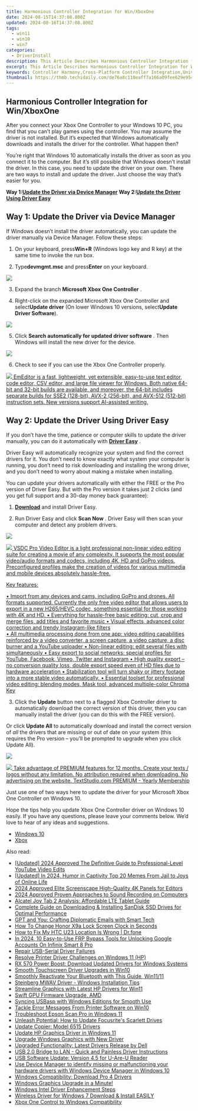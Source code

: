 ```yaml
---
title: Harmonious Controller Integration for Win/XboxOne
date: 2024-08-15T14:37:08.800Z
updated: 2024-08-16T14:37:08.800Z
tags:
  - win11
  - win10
  - win7
categories:
  - DriverInstall
description: This Article Describes Harmonious Controller Integration for Win/XboxOne
excerpt: This Article Describes Harmonious Controller Integration for Win/XboxOne
keywords: Controller Harmony,Cross-Platform Controller Integration,Universal Gaming Controls,Gaming Controller Sync XboxOne/PC,Windows Gaming Controllers Compatibility,XboxOne PC Controller Bridge,Unified Gamepad Interface Windows/Xbox
thumbnail: https://thmb.techidaily.com/de76a8c110eaff7a166a09fee629e954d26d490c5f1eecc48133ce74b4cc31e3.jpg
---
```


## Harmonious Controller Integration for Win/XboxOne

 After you connect your Xbox One Controller to your Windows 10 PC, you find that you can’t play games using the controller. You may assume the driver is not installed. But it’s expected that Windows automatically downloads and installs the driver for the controller. What happen then?

 You’re right that Windows 10 automatically installs the driver as soon as you connect it to the computer. But it’s still possible that Windows doesn’t install the driver. In this case, you need to update the driver on your own. There are two ways to install and update the driver. Just choose the way that’s easier for you.

 **Way 1:[Update the Driver via Device Manager](#way1)**
 **Way 2:[Update the Driver Using Driver Easy](#way2)**

## Way 1: Update the Driver via Device Manager

 If Windows doesn’t install the driver automatically, you can update the driver manually via Device Manager. Follow these steps:

 1) On your keyboard, press**Win+R** (Windows logo key and R key) at the same time to invoke the run box.

 2) Type**devmgmt.msc** and press**Enter** on your keyboard.

![](https://images.drivereasy.com/wp-content/uploads/2018/01/img_5a4b53c31d84f.png)

 3) Expand the branch **Microsoft Xbox One Controller** .

 4) Right-click on the expanded Microsoft Xbox One Controller and select**Update driver** (On lower Windows 10 versions, select**Update Driver Software**).

![](https://images.drivereasy.com/wp-content/uploads/2017/06/img_594771392eb47.png)

 5) Click **Search automatically for updated driver software** . Then Windows will install the new driver for the device.

![](https://images.drivereasy.com/wp-content/uploads/2017/06/img_5947718be7bb5.png)

6) Check to see if you can use the Xbox One Controller properly.

<!-- affiliate ads begin -->
<a href="https://shop.emeditor.com/order/checkout.php?PRODS=4610657&QTY=1&AFFILIATE=108875&CART=1"><img src="https://www.emeditor.com/wp-content/uploads/2024/06/emeditor_chat_ai.png" border="0">
EmEditor is a fast, lightweight, yet extensible, easy-to-use text editor, code editor, CSV editor, and large file viewer for Windows. Both native 64-bit and 32-bit builds are available, and moreover, the 64-bit includes separate builds for SSE2 (128-bit), AVX-2 (256-bit), and AVX-512 (512-bit) instruction sets. New versions support AI-assisted writing.</a>
<!-- affiliate ads end -->
## Way 2: Update the Driver Using Driver Easy

 If you don’t have the time, patience or computer skills to update the driver manually,  you can do it automatically with **[Driver Easy](https://tools.techidaily.com/drivereasy/download/)**  .

 Driver Easy will automatically recognize your system and find the correct drivers for it. You don’t need to know exactly what system your computer is running, you don’t need to risk downloading and installing the wrong driver, and you don’t need to worry about making a mistake when installing.

 You can update your drivers automatically with either the FREE or the Pro version of Driver Easy. But with the Pro version it takes just 2 clicks (and you get full support and a 30-day money back guarantee):

 1) **[Download](https://tools.techidaily.com/drivereasy/download/)**   and install Driver Easy.

 2) Run Driver Easy and click **Scan Now** . Driver Easy will then scan your computer and detect any problem drivers.

![](https://images.drivereasy.com/wp-content/uploads/2018/01/img_5a4b5465270d8.png)
<!-- affiliate ads begin -->
<a href="https://secure.2checkout.com/order/checkout.php?PRODS=4693127&QTY=1&AFFILIATE=108875&CART=1"><img src="https://www.videosoftdev.com/images/video_editor/screenshots/1.jpg" border="0">
VSDC Pro Video Editor is a light professional non-linear video editing suite for creating a movie of any complexity. It supports the most popular video/audio formats and codecs, including 4K, HD and GoPro videos. Preconfigured profiles make the creation of videos for various multimedia and mobile devices absolutely hassle-free.

Key features:

•	Import from any devices and cams, including GoPro and drones. All formats supported. Сurrently the only free video editor that allows users to export in a new H265/HEVC codec, something essential for those working with 4K and HD.
•	Everything for hassle-free basic editing: cut, crop and merge files, add titles and favorite music
•	Visual effects, advanced color correction and trendy Instagram-like filters   
•	All multimedia processing done from one app: video editing capabilities reinforced by  a video converter, a screen capture, a video capture, a disc burner and a YouTube uploader
•	Non-linear editing: edit several files with simultaneously 
•	Easy export to social networks: special profiles for YouTube, Facebook, Vimeo, Twitter and Instagram
•	High quality export – no conversion quality loss, double export speed even of HD files due to hardware acceleration
•	Stabilization tool will turn shaky or jittery footage into a more stable video automatically. 
•	Essential toolset for professional video editing: blending modes, Mask tool, advanced multiple-color Chroma Key  
</a>
<!-- affiliate ads end -->

 3) Click the **Update** button next to a flagged Xbox Controller driver to automatically download the correct version of this driver, then you can manually install the driver (you can do this with the FREE version).

 Or click **Update All**  to automatically download and install the correct version of _all_   the drivers that are missing or out of date on your system (this requires the Pro version – you’ll be prompted to upgrade when you click Update All).

![](https://images.drivereasy.com/wp-content/uploads/2018/01/img_5a4b54a1c9593.jpg)
<!-- affiliate ads begin -->
<a href="https://secure.textstudio.com/order/checkout.php?PRODS=35633309&QTY=1&AFFILIATE=108875&CART=1"> <img src="https://secure.avangate.com/images/merchant/d6eb8222c9718486bdabce8b897380f7/products/3_premium-icon.png" border="0"> Take advantage of PREMIUM features for 12 months. 
Create your texts / logos without any limitation. 
No attribution required when downloading. 
No advertising on the website. 
 TextStudio.com  PREMIUM - Yearly Membership</a>
<!-- affiliate ads end -->

 Just use one of two ways here to update the driver for your Microsoft Xbox One Controller on Windows 10.

 Hope the tips help you update Xbox One Controller driver on Windows 10 easily. If you have any questions, please leave your comments below. We’d love to hear of any ideas and suggestions.

* [Windows 10](https://tools.techidaily.com/drivereasy/download/)
* [Xbox](https://store.drivereasy.com/order/cart.php?PRODS=4731822&QTY=1&AFFILIATE=108875)

<ins class="adsbygoogle"
     style="display:block"
     data-ad-format="autorelaxed"
     data-ad-client="ca-pub-7571918770474297"
     data-ad-slot="1223367746"></ins>



<ins class="adsbygoogle"
     style="display:block"
     data-ad-client="ca-pub-7571918770474297"
     data-ad-slot="8358498916"
     data-ad-format="auto"
     data-full-width-responsive="true"></ins>



<span class="atpl-alsoreadstyle">Also read:</span>
<div><ul>
<li><a href="https://youtube-sure.techidaily.com/ed-2024-approved-the-definitive-guide-to-professional-level-youtube-video-edits/"><u>[Updated] 2024 Approved  The Definitive Guide to Professional-Level YouTube Video Edits</u></a></li>
<li><a href="https://facebook-video-recording.techidaily.com/updated-in-2024-humor-in-captivity-top-20-memes-from-jail-to-joys-of-online-life/"><u>[Updated] In 2024, Humor in Captivity  Top 20 Memes From Jail to Joys of Online Life</u></a></li>
<li><a href="https://fox-helps.techidaily.com/2024-approved-elite-screenscape-high-quality-4k-panels-for-editors/"><u>2024 Approved  Elite Screenscape  High-Quality 4K Panels for Editors</u></a></li>
<li><a href="https://video-capture.techidaily.com/2024-approved-proven-approaches-to-sound-recording-on-computers/"><u>2024 Approved  Proven Approaches to Sound Recording on Computers</u></a></li>
<li><a href="https://buynow-help.techidaily.com/alcatel-joy-tab-2-analysis-affordable-lte-tablet-guide/"><u>Alcatel Joy Tab 2 Analysis: Affordable LTE Tablet Guide</u></a></li>
<li><a href="https://win-dash.techidaily.com/complete-guide-on-downloading-and-installing-sandisk-ssd-drives-for-optimal-performance/"><u>Complete Guide on Downloading & Installing SanDisk SSD Drives for Optimal Performance</u></a></li>
<li><a href="https://tech-hub.techidaily.com/gpt-and-you-crafting-diplomatic-emails-with-smart-tech/"><u>GPT and You: Crafting Diplomatic Emails with Smart Tech</u></a></li>
<li><a href="https://unlock-android.techidaily.com/how-to-change-honor-x9a-lock-screen-clock-in-seconds-by-drfone-android/"><u>How To Change Honor X9a Lock Screen Clock in Seconds</u></a></li>
<li><a href="https://fake-location.techidaily.com/how-to-fix-my-htc-u23-location-is-wrong-drfone-by-drfone-virtual-android/"><u>How to Fix My HTC U23 Location Is Wrong | Dr.fone</u></a></li>
<li><a href="https://unlock-android.techidaily.com/in-2024-10-easy-to-use-frp-bypass-tools-for-unlocking-google-accounts-on-infinix-smart-8-pro-by-drfone-android/"><u>In 2024, 10 Easy-to-Use FRP Bypass Tools for Unlocking Google Accounts On Infinix Smart 8 Pro</u></a></li>
<li><a href="https://driver-install.techidaily.com/repair-usb-serial-driver-failures/"><u>Repair USB-Serial Driver Failures</u></a></li>
<li><a href="https://driver-install.techidaily.com/resolve-printer-driver-challenges-on-windows-11-hp/"><u>Resolve Printer Driver Challenges on Windows 11 (HP)</u></a></li>
<li><a href="https://driver-install.techidaily.com/rx-570-power-boost-download-updated-drivers-for-windows-systems/"><u>RX 570 Power Boost: Download Updated Drivers for Windows Systems</u></a></li>
<li><a href="https://driver-install.techidaily.com/smooth-touchscreen-driver-upgrades-in-win10/"><u>Smooth Touchscreen Driver Upgrades in Win10</u></a></li>
<li><a href="https://driver-install.techidaily.com/smoothly-reactivate-your-bluetooth-with-this-guide-win1111/"><u>Smoothly Reactivate Your Bluetooth with This Guide, Win11/11</u></a></li>
<li><a href="https://driver-install.techidaily.com/steinberg-mwav-driver-windows-installation-tips/"><u>Steinberg MWAV Driver - Windows Installation Tips</u></a></li>
<li><a href="https://driver-install.techidaily.com/streamline-graphics-with-latest-hp-drivers-for-win11/"><u>Streamline Graphics with Latest HP Drivers for Win11</u></a></li>
<li><a href="https://driver-install.techidaily.com/swift-gpu-firmware-upgrade-amd/"><u>Swift GPU Firmware Upgrade, AMD</u></a></li>
<li><a href="https://driver-install.techidaily.com/syncing-usbasp-with-windows-editions-for-smooth-use/"><u>Syncing USBasp with Windows Editions for Smooth Use</u></a></li>
<li><a href="https://driver-install.techidaily.com/tackle-error-messages-from-printer-software-on-win10/"><u>Tackle Error Messages From Printer Software on Win10</u></a></li>
<li><a href="https://driver-install.techidaily.com/troubleshoot-epson-scan-pro-in-windows-11/"><u>Troubleshoot Epson Scan Pro in Windows 11</u></a></li>
<li><a href="https://driver-install.techidaily.com/unleash-potential-how-to-update-focusrites-scarlett-drives/"><u>Unleash Potential: How to Update Focusrite's Scarlett Drives</u></a></li>
<li><a href="https://driver-install.techidaily.com/update-copier-model-6515-drivers/"><u>Update Copier: Model 6515 Drivers</u></a></li>
<li><a href="https://driver-install.techidaily.com/update-hp-graphics-driver-in-windows-11/"><u>Update HP Graphics Driver in Windows 11</u></a></li>
<li><a href="https://driver-install.techidaily.com/upgrade-windows-graphics-with-new-driver/"><u>Upgrade Windows Graphics with New Driver</u></a></li>
<li><a href="https://driver-install.techidaily.com/upgraded-functionality-latest-drivers-release-by-dell/"><u>Upgraded Functionality: Latest Drivers Release by Dell</u></a></li>
<li><a href="https://driver-install.techidaily.com/usb-20-bridge-to-lan-quick-and-painless-driver-instructions/"><u>USB 2.0 Bridge to LAN - Quick and Painless Driver Instructions</u></a></li>
<li><a href="https://driver-install.techidaily.com/usb-software-update-version-45-for-u-are-u-reader/"><u>USB Software Update: Version 4.5 for U-Are-U Reader</u></a></li>
<li><a href="https://techidaily.com/use-device-manager-to-identify-missing-or-malfunctioning-your-hardware-drivers-with-windows-device-manager-in-windows-10-by-drivereasy-guide/"><u>Use Device Manager to identify missing or malfunctioning your hardware drivers with Windows Device Manager in Windows 10</u></a></li>
<li><a href="https://driver-install.techidaily.com/windows-compatibility-download-pro-4-drivers/"><u>Windows Compatibility: Download Pro 4 Drivers</u></a></li>
<li><a href="https://driver-install.techidaily.com/windows-graphics-upgrade-in-a-minute/"><u>Windows Graphics Upgrade in a Minute!</u></a></li>
<li><a href="https://driver-install.techidaily.com/windows-intel-driver-enhancement-steps/"><u>Windows Intel Driver Enhancement Steps</u></a></li>
<li><a href="https://driver-install.techidaily.com/wireless-driver-for-windows-7-download-and-install-easily/"><u>Wireless Driver for Windows 7 Download & Install EASILY</u></a></li>
<li><a href="https://driver-install.techidaily.com/xbox-one-control-to-windows-compatibility/"><u>Xbox One Control to Windows Compatibility</u></a></li>
</ul></div>
